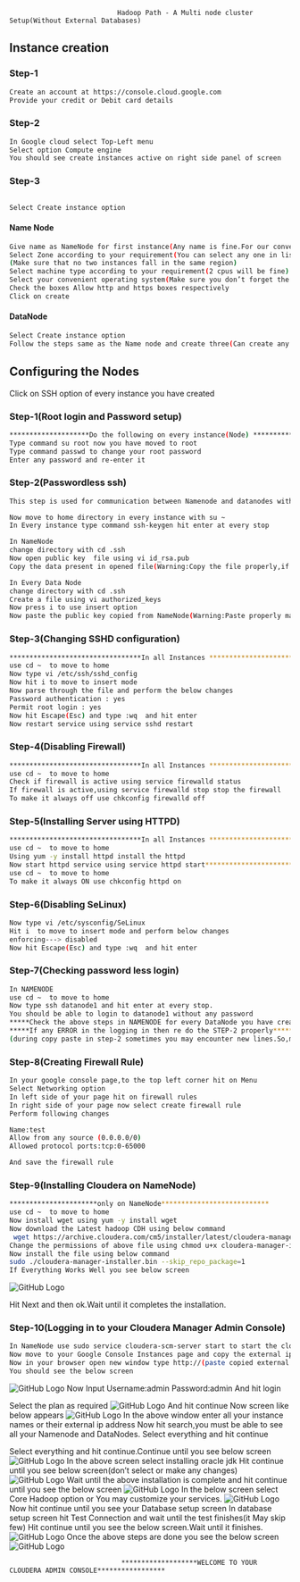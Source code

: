                                Hadoop Path - A Multi node cluster Setup(Without External Databases)


## Instance creation

### Step-1

```sh
Create an account at https://console.cloud.google.com
Provide your credit or Debit card details
```

### Step-2

```sh
In Google cloud select Top-Left menu 
Select option Compute engine
You should see create instances active on right side panel of screen
```
### Step-3

```sh

Select Create instance option
```

#### Name Node

```sh
Give name as NameNode for first instance(Any name is fine.For our convenience)
Select Zone according to your requirement(You can select any one in list.)
(Make sure that no two instances fall in the same region)
Select machine type according to your requirement(2 cpus will be fine)
Select your convenient operating system(Make sure you don’t forget the selected operating system and its version)
Check the boxes Allow http and https boxes respectively
Click on create 
```
#### DataNode
```sh
Select Create instance option
Follow the steps same as the Name node and create three(Can create any number ) instances with different names as datanode1,danode2,datanode3(again any name is fine.For convenience) respectively.
```

## Configuring the Nodes

Click on SSH option of every instance you have created

### Step-1(Root login and Password setup)

```sh
********************Do the following on every instance(Node) *******************************
Type command su root now you have moved to root
Type command passwd to change your root password
Enter any password and re-enter it
```

### Step-2(Passwordless ssh)

```sh
This step is used for communication between Namenode and datanodes without any authorization.For which we generate the public key in Namenode and copy the same as authorized_keys in  our data nodes.

Now move to home directory in every instance with su ~ 
In Every instance type command ssh-keygen hit enter at every stop

In NameNode
change directory with cd .ssh
Now open public key  file using vi id_rsa.pub
Copy the data present in opened file(Warning:Copy the file properly,if not you will face errors)

In Every Data Node
change directory with cd .ssh
Create a file using vi authorized_keys
Now press i to use insert option
Now paste the public key copied from NameNode(Warning:Paste properly make sure it is same as the id_rsa.pub of NameNode)
```

### Step-3(Changing SSHD configuration)

```sh
*********************************In all Instances *********************************************
use cd ~  to move to home 
Now type vi /etc/ssh/sshd_config
Now hit i to move to insert mode
Now parse through the file and perform the below changes
Password authentication : yes
Permit root login : yes
Now hit Escape(Esc) and type :wq  and hit enter 
Now restart service using service sshd restart
```

### Step-4(Disabling Firewall)

```sh
*********************************In all Instances *********************************************
use cd ~  to move to home 
Check if firewall is active using service firewalld status
If firewall is active,using service firewalld stop stop the firewall
To make it always off use chkconfig firewalld off
```

### Step-5(Installing Server using HTTPD)

```sh
*********************************In all Instances *********************************************
use cd ~  to move to home 
Using yum -y install httpd install the httpd
Now start httpd service using service httpd start*********************************In all Instances *********************************************
use cd ~  to move to home 
To make it always ON use chkconfig httpd on
```

### Step-6(Disabling SeLinux)

```sh
Now type vi /etc/sysconfig/SeLinux 
Hit i  to move to insert mode and perform below changes
enforcing---> disabled
Now hit Escape(Esc) and type :wq  and hit enter 
```

### Step-7(Checking password less login)

```sh
In NAMENODE
use cd ~  to move to home 
Now type ssh datanode1 and hit enter at every stop.
You should be able to login to datanode1 without any password
*****Check the above steps in NAMENODE for every DataNode you have created******
*****If any ERROR in the logging in then re do the STEP-2 properly********
(during copy paste in step-2 sometimes you may encounter new lines.So,make sure they are same)
```

### Step-8(Creating Firewall Rule)

```sh
In your google console page,to the top left corner hit on Menu  
Select Networking option
In left side of your page hit on firewall rules
In right side of your page now select create firewall rule
Perform following changes

Name:test
Allow from any source (0.0.0.0/0)
Allowed protocol ports:tcp:0-65000

And save the firewall rule
```

### Step-9(Installing Cloudera on NameNode)

```sh
**********************only on NameNode***************************
use cd ~  to move to home 
Now install wget using yum -y install wget
Now download the Latest hadoop CDH using below command
 wget https://archive.cloudera.com/cm5/installer/latest/cloudera-manager-installer.bin
Change the permissions of above file using chmod u+x cloudera-manager-installer.bin
Now install the file using below command
sudo ./cloudera-manager-installer.bin --skip_repo_package=1
If Everything Works Well you see below screen
```
![GitHub Logo](https://github.com/prashanth-ach/Hadoop-Strokes/blob/master/Path-A-Installation/imgs/1.png)

Hit Next and then ok.Wait until it completes the installation.


### Step-10(Logging in to your Cloudera Manager Admin Console)

```sh
In NameNode use sudo service cloudera-scm-server start to start the cloudera server.
Now move to your Google Console Instances page and copy the external ip of your Namenode
Now in your browser open new window type http://(paste copied external ip):7180 and hit enter
You should see the below screen
 ```
![GitHub Logo](https://github.com/prashanth-ach/Hadoop-Strokes/blob/master/Path-A-Installation/imgs/2.jpg)
Now Input 
Username:admin
Password:admin
And hit login

Select the plan as required
![GitHub Logo](https://github.com/prashanth-ach/Hadoop-Strokes/blob/master/Path-A-Installation/imgs/3.png)
And hit continue
Now screen like below appears
![GitHub Logo](https://github.com/prashanth-ach/Hadoop-Strokes/blob/master/Path-A-Installation/imgs/4.jpg)
In the above window enter all your instance names or their external ip address
Now hit search,you must be able to see all your Namenode and DataNodes.
Select everything and hit continue
 
Select everything and hit continue.Continue until you see below screen
![GitHub Logo](https://github.com/prashanth-ach/Hadoop-Strokes/blob/master/Path-A-Installation/imgs/5.png)
In the above screen select installing oracle jdk
Hit continue until you see below screen(don’t select or make any changes)
![GitHub Logo](https://github.com/prashanth-ach/Hadoop-Strokes/blob/master/Path-A-Installation/imgs/6.png)
Wait until the above installation is complete and hit continue until you see the below screen
![GitHub Logo](https://github.com/prashanth-ach/Hadoop-Strokes/blob/master/Path-A-Installation/imgs/7.png)
In the below screen select Core Hadoop option or You may customize your services.
![GitHub Logo](https://github.com/prashanth-ach/Hadoop-Strokes/blob/master/Path-A-Installation/imgs/8.png)
Now hit continue until you see your Database setup screen
In database setup screen hit Test Connection and wait until the test finishes(it May skip few)
Hit continue until you see the below screen.Wait until it finishes.
![GitHub Logo](https://github.com/prashanth-ach/Hadoop-Strokes/blob/master/Path-A-Installation/imgs/9.png)
Once the above steps are done you see the below screen
![GitHub Logo](https://github.com/prashanth-ach/Hadoop-Strokes/blob/master/Path-A-Installation/imgs/10.png)

                                *******************WELCOME TO YOUR CLOUDERA ADMIN CONSOLE*****************

